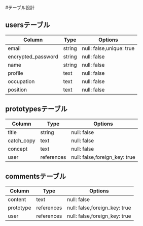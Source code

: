 #テーブル設計

## usersテーブル

| Column             | Type   | Options     |
| ------------------ | ------ | ----------- |
| email              | string | null: false,unique: true |
| encrypted_password | string | null: false |
| name               | string | null: false |
| profile            | text   | null: false |
| occupation         | text   | null: false |
| position           | text   | null: false |

## prototypesテーブル

| Column             | Type   | Options     |
| ------------------ | ------ | ----------- |
| title              | string | null: false |
| catch_copy         | text   | null: false |
| concept            | text   | null: false |
| user               | references | null: false,foreign_key: true |

## commentsテーブル

| Column             | Type   | Options     |
| ------------------ | ------ | ----------- |
| content            | text   | null: false |
| prototype          | references | null: false,foreign_key: true |
| user               | references | null: false,foreign_key: true |